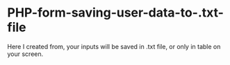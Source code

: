 # PHP-form-saving-user-data-to-.txt-file
Here I created from, your inputs will be saved in .txt file, or only in table on your screen.
